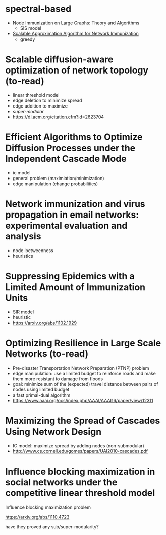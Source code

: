 # spectral-based

- Node Immunization on Large Graphs: Theory and Algorithms
  - SIS model
- [Scalable Approximation Algorithm for Network Immunization](https://arxiv.org/pdf/1711.00784.pdf)
  - greedy


# Scalable diffusion-aware optimization of network topology (to-read)

- linear threshold model
- edge deletion to minimize spread
- edge addition to maximize
- *super-modular*
- https://dl.acm.org/citation.cfm?id=2623704

# Efficient Algorithms to Optimize Diffusion Processes under the Independent Cascade Mode

- ic model
- general problem (maximiation/minimization)
- edge manipulation (change probabilities)

# Network immunization and virus propagation in email networks: experimental evaluation and analysis

- node-betweenness 
- heuristics

# Suppressing Epidemics with a Limited Amount of Immunization Units

- SIR model
- heuristic
- https://arxiv.org/abs/1102.1929

# Optimizing Resilience in Large Scale Networks (to-read)

- Pre-disaster Transportation Network Preparation (PTNP) problem
- edge manipulation: use a limited budget to reinforce roads and make them more resistant to damage from floods
- goal: minimize sum of the (expected) travel distance between pairs of nodes using limited budget
- a fast primal-dual algorithm
- https://www.aaai.org/ocs/index.php/AAAI/AAAI16/paper/view/12311

# Maximizing the Spread of Cascades Using Network Design

- IC model: maximize spread by adding nodes (non-submodular)
- http://www.cs.cornell.edu/gomes/papers/UAI2010-cascades.pdf

# Influence blocking maximization in social networks under the competitive linear threshold model

Influence blocking maximization problem

https://arxiv.org/abs/1110.4723

have they proved any sub/super-modularity?

# 